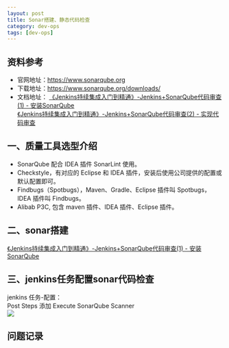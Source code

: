 ```yaml
---
layout: post
title: Sonar搭建、静态代码检查 
category: dev-ops
tags: [dev-ops]
---
```


## 资料参考
- 官网地址：https://www.sonarqube.org 
- 下载地址：https://www.sonarqube.org/downloads/
- 文档地址：
[《Jenkins持续集成入门到精通》-Jenkins+SonarQube代码审查(1) - 安装SonarQube](https://wdsheng0i.github.io/assets/files/tools_doc/Jenkins%E6%8C%81%E7%BB%AD%E9%9B%86%E6%88%90%E4%BB%8E%E5%85%A5%E9%97%A8%E5%88%B0%E7%B2%BE%E9%80%9A.pdf)  
[《Jenkins持续集成入门到精通》-Jenkins+SonarQube代码审查(2) - 实现代码审查](https://wdsheng0i.github.io/assets/files/tools_doc/Jenkins%E6%8C%81%E7%BB%AD%E9%9B%86%E6%88%90%E4%BB%8E%E5%85%A5%E9%97%A8%E5%88%B0%E7%B2%BE%E9%80%9A.pdf)  

## 一、质量工具选型介绍
- SonarQube 配合 IDEA 插件 SonarLint 使用。
- Checkstyle，有对应的 Eclipse 和 IDEA 插件，安装后使用公司提供的配置或默认配置即可。
- Findbugs（Spotbugs），Maven、Gradle、Eclipse 插件叫 Spotbugs，IDEA 插件叫 Findbugs。
- Alibab P3C, 包含 maven 插件、IDEA 插件、Eclipse 插件。

## 二、sonar搭建
[《Jenkins持续集成入门到精通》-Jenkins+SonarQube代码审查(1) - 安装SonarQube](https://wdsheng0i.github.io/assets/files/tools_doc/Jenkins%E6%8C%81%E7%BB%AD%E9%9B%86%E6%88%90%E4%BB%8E%E5%85%A5%E9%97%A8%E5%88%B0%E7%B2%BE%E9%80%9A.pdf)

## 三、jenkins任务配置sonar代码检查
jenkins 任务-配置：  
Post Steps 添加 Execute SonarQube Scanner  
![](https://wdsheng0i.github.io/assets/images/2021/jenkins/sonar-project.png)

## 问题记录